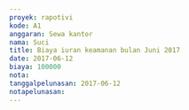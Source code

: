 ```yaml
---
proyek: rapotivi
kode: A1
anggaran: Sewa kantor
nama: Suci
title: Biaya iuran keamanan bulan Juni 2017
date: 2017-06-12
biaya: 100000
nota:
tanggalpelunasan: 2017-06-12
notapelunasan:
---
```

